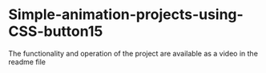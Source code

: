 # Simple-animation-projects-using-CSS-button15
The functionality and operation of the project are available as a video in the readme file
